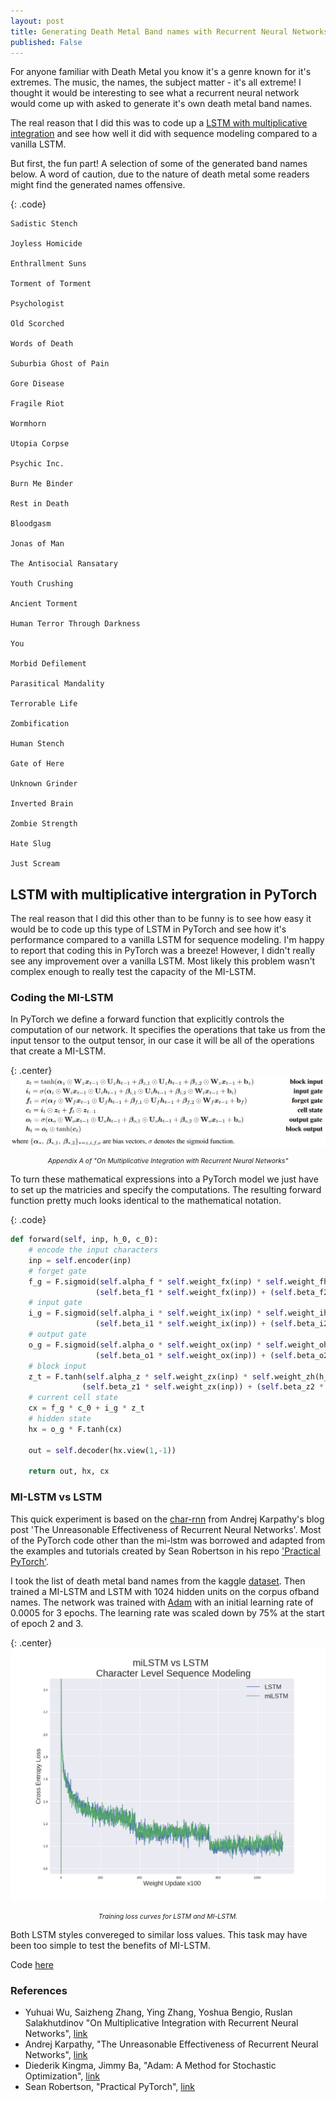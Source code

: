 ```yaml
---
layout: post
title: Generating Death Metal Band names with Recurrent Neural Networks
published: False
---
```


For anyone familiar with Death Metal you know it's a genre known for it's extremes. The music, the names, the subject matter - it's all extreme! I thought it would be interesting to see what a recurrent neural network would come up with asked to generate it's own death metal band names. 

The real reason that I did this was to code up a [LSTM with multiplicative integration](http://papers.nips.cc/paper/6215-on-multiplicative-integration-with-recurrent-neural-networks.pdf) and see how well it did with sequence modeling compared to a vanilla LSTM. 

But first, the fun part! A selection of some of the generated band names below. A word of caution, due to the nature of death metal some readers might find the generated names offensive. 

{: .code}
```
Sadistic Stench

Joyless Homicide 

Enthrallment Suns 

Torment of Torment 

Psychologist 

Old Scorched 

Words of Death 

Suburbia Ghost of Pain

Gore Disease

Fragile Riot

Wormhorn

Utopia Corpse 

Psychic Inc. 

Burn Me Binder

Rest in Death 

Bloodgasm

Jonas of Man 

The Antisocial Ransatary 

Youth Crushing 

Ancient Torment 

Human Terror Through Darkness 

You 

Morbid Defilement 

Parasitical Mandality

Terrorable Life

Zombification

Human Stench 

Gate of Here 

Unknown Grinder

Inverted Brain

Zombie Strength 

Hate Slug

Just Scream 
```

## LSTM with multiplicative intergration in PyTorch

The real reason that I did this other than to be funny is to see how easy it would be to code up this type of LSTM in PyTorch and see how it's performance compared to a vanilla LSTM for sequence modeling. I'm happy to report that coding this in PyTorch was a breeze! However, I didn't really see any improvement over a vanilla LSTM. Most likely this problem wasn't complex enough to really test the capacity of the MI-LSTM.

### Coding the MI-LSTM

In PyTorch we define a forward function that explicitly controls the computation of our network. It specifies the operations that take us from the input tensor to the output tensor, in our case it will be all of the operations that create a MI-LSTM. 

{: .center}
![MI-LSTM](../images/mi_lstm.png)
<p style="text-align:center; font-size:75%; font-style: italic;">Appendix A of "On Multiplicative Integration with Recurrent Neural Networks"</p>

To turn these mathematical expressions into a PyTorch model we just have to set up the matricies and specify the computations. The resulting forward function pretty much looks identical to the mathematical notation. 

{: .code}
```python
def forward(self, inp, h_0, c_0):
    # encode the input characters
    inp = self.encoder(inp)
    # forget gate
    f_g = F.sigmoid(self.alpha_f * self.weight_fx(inp) * self.weight_fh(h_0) +
                   (self.beta_f1 * self.weight_fx(inp)) + (self.beta_f2 * self.weight_fh(h_0)))
    # input gate
    i_g = F.sigmoid(self.alpha_i * self.weight_ix(inp) * self.weight_ih(h_0) +
                   (self.beta_i1 * self.weight_ix(inp)) + (self.beta_i2 * self.weight_ih(h_0)))
    # output gate
    o_g = F.sigmoid(self.alpha_o * self.weight_ox(inp) * self.weight_oh(h_0) +
                   (self.beta_o1 * self.weight_ox(inp)) + (self.beta_o2 * self.weight_oh(h_0)))
    # block input
    z_t = F.tanh(self.alpha_z * self.weight_zx(inp) * self.weight_zh(h_0) +
                (self.beta_z1 * self.weight_zx(inp)) + (self.beta_z2 * self.weight_zh(h_0)))
    # current cell state
    cx = f_g * c_0 + i_g * z_t
    # hidden state
    hx = o_g * F.tanh(cx)

    out = self.decoder(hx.view(1,-1))

    return out, hx, cx
```

### MI-LSTM vs LSTM

This quick experiment is based on the [char-rnn](https://karpathy.github.io/2015/05/21/rnn-effectiveness/) from Andrej Karpathy's blog post 'The Unreasonable Effectiveness of Recurrent Neural Networks'. Most of the PyTorch code other than the mi-lstm was borrowed and adapted from the examples and tutorials created by Sean Robertson in his repo ['Practical PyTorch'](https://github.com/spro/practical-pytorch). 

I took the list of death metal band names from the kaggle [dataset](https://www.kaggle.com/zhangjuefei/death-metal). Then trained a MI-LSTM and LSTM with 1024 hidden units on the corpus ofband names. The network was trained with [Adam](https://arxiv.org/abs/1412.6980) with an initial learning rate of 0.0005 for 3 epochs. The learning rate was scaled down by 75% at the start of epoch 2 and 3. 

{: .center}
![loss curves](../images/milstm_vs_lstm.png)
<p style="text-align:center; font-size:75%; font-style: italic;">Training loss curves for LSTM and MI-LSTM.</p>

Both LSTM styles convereged to similar loss values. This task may have been too simple to test the benefits of MI-LSTM.

Code [here](https://github.com/FlorianMuellerklein/death_metal_lstm)

### References

* Yuhuai Wu, Saizheng Zhang, Ying Zhang, Yoshua Bengio, Ruslan Salakhutdinov "On Multiplicative Integration with Recurrent Neural Networks", [link](http://papers.nips.cc/paper/6215-on-multiplicative-integration-with-recurrent-neural-networks.pdf)
* Andrej Karpathy, "The Unreasonable Effectiveness of Recurrent Neural Networks", [link](https://karpathy.github.io/2015/05/21/rnn-effectiveness/)
* Diederik Kingma, Jimmy Ba, "Adam: A Method for Stochastic Optimization", [link](https://arxiv.org/abs/1412.6980)
* Sean Robertson, "Practical PyTorch", [link](https://github.com/spro/practical-pytorch)

